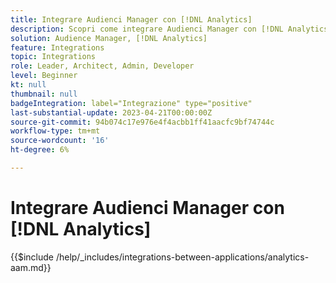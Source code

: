 ```yaml
---
title: Integrare Audienci Manager con [!DNL Analytics]
description: Scopri come integrare Audienci Manager con [!DNL Analytics].
solution: Audience Manager, [!DNL Analytics]
feature: Integrations
topic: Integrations
role: Leader, Architect, Admin, Developer
level: Beginner
kt: null
thumbnail: null
badgeIntegration: label="Integrazione" type="positive"
last-substantial-update: 2023-04-21T00:00:00Z
source-git-commit: 94b074c17e976e4f4acbb1ff41aacfc9bf74744c
workflow-type: tm+mt
source-wordcount: '16'
ht-degree: 6%

---
```



# Integrare Audienci Manager con [!DNL Analytics]

{{$include /help/_includes/integrations-between-applications/analytics-aam.md}}
